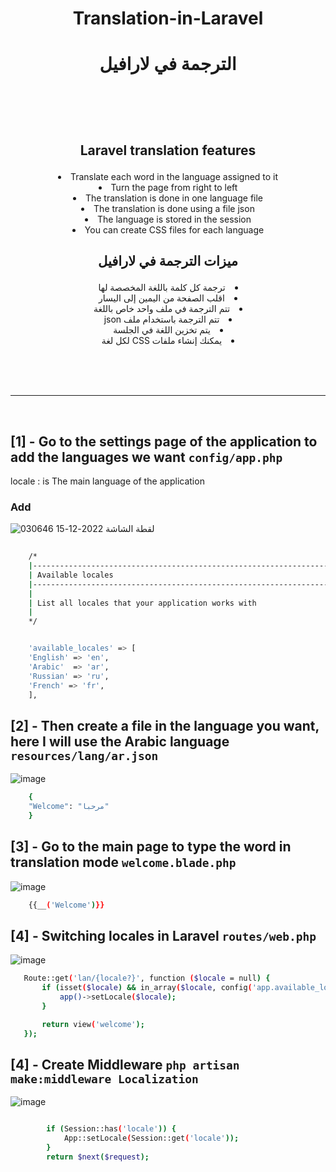 # <p align="center" > Translation-in-Laravel </p>
# <p align="center"> الترجمة في لارافيل </p>



<br><br><br>

##  <p align="center" >  Laravel translation features </p>
<li align="center"> Translate each word in the language assigned to it </li>
<li align="center"> Turn the page from right to left</li>
<li align="center"> The translation is done in one language file</li>
<li align="center"> The translation is done using a file json</li>
<li align="center">  The language is stored in the session</li>
<li align="center">  You can create CSS files for each language </li>


## <p align="center"> ميزات الترجمة في لارافيل   </p>
<li dir="rtl" align="center"> ترجمة كل كلمة باللغة المخصصة لها </li>
<li dir="rtl" align="center"> اقلب الصفحة من اليمين إلى اليسار </li>
<li dir="rtl" align="center"> تتم الترجمة في ملف واحد خاص باللغة </li>
<li dir="rtl" align="center"> تتم الترجمة باستخدام ملف json </li>
<li dir="rtl" align="center"> يتم تخزين اللغة في الجلسة </li>
<li dir="rtl" align="center"> يمكنك إنشاء ملفات CSS لكل لغة </li>


<br><br><br>
<hr>
<br>

 ## [1] - Go to the settings page of the application to add the languages we want    `config/app.php` 
  
  locale : is The main language of the application


###   Add 

 ![لقطة الشاشة 2022-12-15 030646](https://user-images.githubusercontent.com/94997828/207741941-c6a66a4e-59ce-4d1e-80c3-f8351b999670.png)

```bash
  
    /*
    |--------------------------------------------------------------------------
    | Available locales
    |--------------------------------------------------------------------------
    |
    | List all locales that your application works with
    |
    */


    'available_locales' => [
    'English' => 'en',
    'Arabic'  => 'ar',
    'Russian' => 'ru',
    'French' => 'fr',
    ],


```


 ## [2] - Then create a file in the language you want, here I will use the Arabic language `resources/lang/ar.json` 


![image](https://user-images.githubusercontent.com/94997828/207743448-146fd867-b990-4175-9849-8fe068703aee.png)

```bash
    {
    "Welcome": "مرحبا"
    }
```

 ## [3] - Go to the main page to type the word in translation mode `welcome.blade.php` 

 
![image](https://user-images.githubusercontent.com/94997828/207743648-d3300aaf-31e2-4a76-a4e7-e58ef1546897.png)

```bash
    {{__('Welcome')}}
```

 ## [4] - Switching locales in Laravel  `routes/web.php` 
 
 ![image](https://user-images.githubusercontent.com/94997828/207743892-2bae5779-baa1-4f89-b4e7-abaff0d2298d.png)


```bash
   Route::get('lan/{locale?}', function ($locale = null) {
       if (isset($locale) && in_array($locale, config('app.available_locales'))) {
           app()->setLocale($locale);
       }

       return view('welcome');
   });
```

 ## [4] - Create  Middleware  `php artisan make:middleware Localization` 
 
 ![image](https://user-images.githubusercontent.com/94997828/207744116-76dc949f-468d-4127-9458-e7cb699f4835.png)

```bash

        if (Session::has('locale')) {
            App::setLocale(Session::get('locale'));
        }
        return $next($request);
```


